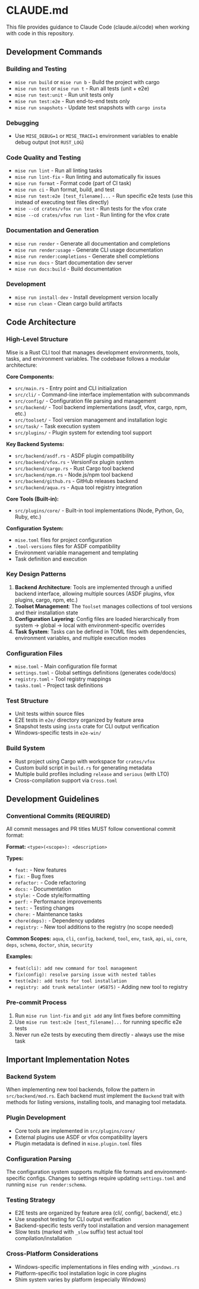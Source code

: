 # CLAUDE.md

This file provides guidance to Claude Code (claude.ai/code) when working with code in this repository.

## Development Commands

### Building and Testing
- `mise run build` or `mise run b` - Build the project with cargo
- `mise run test` or `mise run t` - Run all tests (unit + e2e)
- `mise run test:unit` - Run unit tests only
- `mise run test:e2e` - Run end-to-end tests only
- `mise run snapshots` - Update test snapshots with `cargo insta`

### Debugging
- Use `MISE_DEBUG=1` or `MISE_TRACE=1` environment variables to enable debug output (not `RUST_LOG`)

### Code Quality and Testing
- `mise run lint` - Run all linting tasks
- `mise run lint-fix` - Run linting and automatically fix issues
- `mise run format` - Format code (part of CI task)
- `mise run ci` - Run format, build, and test
- `mise run test:e2e [test_filename]...` - Run specific e2e tests (use this instead of executing test files directly)
- `mise --cd crates/vfox run test` - Run tests for the vfox crate
- `mise --cd crates/vfox run lint` - Run linting for the vfox crate

### Documentation and Generation
- `mise run render` - Generate all documentation and completions
- `mise run render:usage` - Generate CLI usage documentation
- `mise run render:completions` - Generate shell completions
- `mise run docs` - Start documentation dev server
- `mise run docs:build` - Build documentation

### Development
- `mise run install-dev` - Install development version locally
- `mise run clean` - Clean cargo build artifacts

## Code Architecture

### High-Level Structure
Mise is a Rust CLI tool that manages development environments, tools, tasks, and environment variables. The codebase follows a modular architecture:

**Core Components:**
- `src/main.rs` - Entry point and CLI initialization
- `src/cli/` - Command-line interface implementation with subcommands
- `src/config/` - Configuration file parsing and management
- `src/backend/` - Tool backend implementations (asdf, vfox, cargo, npm, etc.)
- `src/toolset/` - Tool version management and installation logic
- `src/task/` - Task execution system
- `src/plugins/` - Plugin system for extending tool support

**Key Backend Systems:**
- `src/backend/asdf.rs` - ASDF plugin compatibility
- `src/backend/vfox.rs` - VersionFox plugin system
- `src/backend/cargo.rs` - Rust Cargo tool backend
- `src/backend/npm.rs` - Node.js/npm tool backend
- `src/backend/github.rs` - GitHub releases backend
- `src/backend/aqua.rs` - Aqua tool registry integration

**Core Tools (Built-in):**
- `src/plugins/core/` - Built-in tool implementations (Node, Python, Go, Ruby, etc.)

**Configuration System:**
- `mise.toml` files for project configuration
- `.tool-versions` files for ASDF compatibility
- Environment variable management and templating
- Task definition and execution

### Key Design Patterns
1. **Backend Architecture**: Tools are implemented through a unified backend interface, allowing multiple sources (ASDF plugins, vfox plugins, cargo, npm, etc.)
2. **Toolset Management**: The `Toolset` manages collections of tool versions and their installation state
3. **Configuration Layering**: Config files are loaded hierarchically from system → global → local with environment-specific overrides
4. **Task System**: Tasks can be defined in TOML files with dependencies, environment variables, and multiple execution modes

### Configuration Files
- `mise.toml` - Main configuration file format
- `settings.toml` - Global settings definitions (generates code/docs)
- `registry.toml` - Tool registry mappings
- `tasks.toml` - Project task definitions

### Test Structure
- Unit tests within source files
- E2E tests in `e2e/` directory organized by feature area
- Snapshot tests using `insta` crate for CLI output verification
- Windows-specific tests in `e2e-win/`

### Build System
- Rust project using Cargo with workspace for `crates/vfox`
- Custom build script in `build.rs` for generating metadata
- Multiple build profiles including `release` and `serious` (with LTO)
- Cross-compilation support via `Cross.toml`

## Development Guidelines

### Conventional Commits (REQUIRED)
All commit messages and PR titles MUST follow conventional commit format:

**Format:** `<type>(<scope>): <description>`

**Types:**
- `feat:` - New features
- `fix:` - Bug fixes
- `refactor:` - Code refactoring
- `docs:` - Documentation
- `style:` - Code style/formatting
- `perf:` - Performance improvements
- `test:` - Testing changes
- `chore:` - Maintenance tasks
- `chore(deps):` - Dependency updates
- `registry:` - New tool additions to the registry (no scope needed)

**Common Scopes:** `aqua`, `cli`, `config`, `backend`, `tool`, `env`, `task`, `api`, `ui`, `core`, `deps`, `schema`, `doctor`, `shim`, `security`

**Examples:**
- `feat(cli): add new command for tool management`
- `fix(config): resolve parsing issue with nested tables`
- `test(e2e): add tests for tool installation`
- `registry: add trunk metalinter (#5875)` - Adding new tool to registry

### Pre-commit Process
1. Run `mise run lint-fix` and `git add` any lint fixes before committing
2. Use `mise run test:e2e [test_filename]...` for running specific e2e tests
3. Never run e2e tests by executing them directly - always use the mise task

## Important Implementation Notes

### Backend System
When implementing new tool backends, follow the pattern in `src/backend/mod.rs`. Each backend must implement the `Backend` trait with methods for listing versions, installing tools, and managing tool metadata.

### Plugin Development
- Core tools are implemented in `src/plugins/core/`
- External plugins use ASDF or vfox compatibility layers
- Plugin metadata is defined in `mise.plugin.toml` files

### Configuration Parsing
The configuration system supports multiple file formats and environment-specific configs. Changes to settings require updating `settings.toml` and running `mise run render:schema`.

### Testing Strategy
- E2E tests are organized by feature area (cli/, config/, backend/, etc.)
- Use snapshot testing for CLI output verification
- Backend-specific tests verify tool installation and version management
- Slow tests (marked with `_slow` suffix) test actual tool compilation/installation

### Cross-Platform Considerations
- Windows-specific implementations in files ending with `_windows.rs`
- Platform-specific tool installation logic in core plugins
- Shim system varies by platform (especially Windows)
